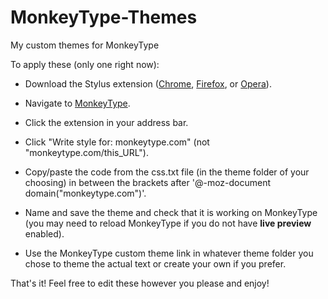 # MonkeyType-Themes
My custom themes for MonkeyType

To apply these (only one right now):

- Download the Stylus extension ([Chrome](https://chrome.google.com/webstore/detail/stylus/clngdbkpkpeebahjckkjfobafhncgmne?hl=en), [Firefox](https://addons.mozilla.org/en-US/firefox/addon/styl-us/), or [Opera](https://addons.opera.com/en/extensions/details/stylus/)).

- Navigate to [MonkeyType](https://monkeytype.com).

- Click the extension in your address bar.

- Click "Write style for: monkeytype.com" (not "monkeytype.com/this_URL").

- Copy/paste the code from the css.txt file (in the theme folder of your choosing) in between the brackets after '@-moz-document domain("monkeytype.com")'.

- Name and save the theme and check that it is working on MonkeyType (you may need to reload MonkeyType if you do not have **live preview** enabled).

- Use the MonkeyType custom theme link in whatever theme folder you chose to theme the actual text or create your own if you prefer.

That's it! Feel free to edit these however you please and enjoy!
